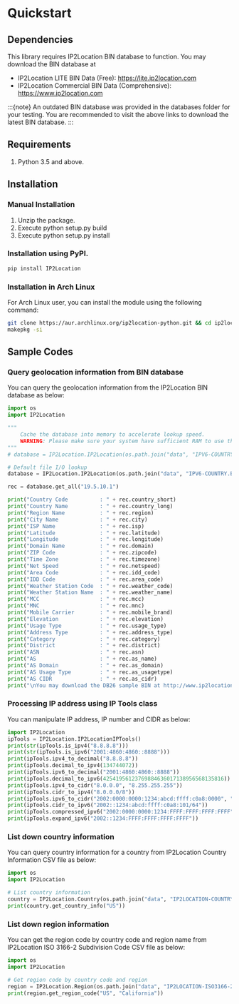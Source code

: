 # Quickstart

## Dependencies

This library requires IP2Location BIN database to function. You may
download the BIN database at

-   IP2Location LITE BIN Data (Free): <https://lite.ip2location.com>
-   IP2Location Commercial BIN Data (Comprehensive):
    <https://www.ip2location.com>

:::{note}
An outdated BIN database was provided in the databases folder for your testing. You are recommended to visit the above links to download the latest BIN database.
:::

## Requirements

1.  Python 3.5 and above.

## Installation

### Manual Installation

1.  Unzip the package.
2.  Execute python setup.py build
3.  Execute python setup.py install

### Installation using PyPI.

``` bash
pip install IP2Location
```

### Installation in Arch Linux

For Arch Linux user, you can install the module using the following command:
```Bash
git clone https://aur.archlinux.org/ip2location-python.git && cd ip2location-python
makepkg -si
```

## Sample Codes

### Query geolocation information from BIN database

You can query the geolocation information from the IP2Location BIN
database as below:

``` python
import os
import IP2Location

"""
    Cache the database into memory to accelerate lookup speed.
    WARNING: Please make sure your system have sufficient RAM to use this feature.
"""
# database = IP2Location.IP2Location(os.path.join("data", "IPV6-COUNTRY.BIN"), "SHARED_MEMORY")

# Default file I/O lookup
database = IP2Location.IP2Location(os.path.join("data", "IPV6-COUNTRY.BIN"))

rec = database.get_all("19.5.10.1")

print("Country Code          : " + rec.country_short)
print("Country Name          : " + rec.country_long)
print("Region Name           : " + rec.region)
print("City Name             : " + rec.city)
print("ISP Name              : " + rec.isp)
print("Latitude              : " + rec.latitude)
print("Longitude             : " + rec.longitude)
print("Domain Name           : " + rec.domain)
print("ZIP Code              : " + rec.zipcode)
print("Time Zone             : " + rec.timezone)
print("Net Speed             : " + rec.netspeed)
print("Area Code             : " + rec.idd_code)
print("IDD Code              : " + rec.area_code)
print("Weather Station Code  : " + rec.weather_code)
print("Weather Station Name  : " + rec.weather_name)
print("MCC                   : " + rec.mcc)
print("MNC                   : " + rec.mnc)
print("Mobile Carrier        : " + rec.mobile_brand)
print("Elevation             : " + rec.elevation)
print("Usage Type            : " + rec.usage_type)
print("Address Type          : " + rec.address_type)
print("Category              : " + rec.category)
print("District              : " + rec.district)
print("ASN                   : " + rec.asn)
print("AS                    : " + rec.as_name)
print("AS Domain             : " + rec.as_domain)
print("AS Usage Type         : " + rec.as_usagetype)
print("AS CIDR               : " + rec.as_cidr)
print("\nYou may download the DB26 sample BIN at http://www.ip2location.com/downloads/sample6.bin.db26.zip for full data display.")
```

### Processing IP address using IP Tools class

You can manipulate IP address, IP number and CIDR as below:

``` python
import IP2Location
ipTools = IP2Location.IP2LocationIPTools()
print(str(ipTools.is_ipv4("8.8.8.8")))
print(str(ipTools.is_ipv6("2001:4860:4860::8888")))
print(ipTools.ipv4_to_decimal("8.8.8.8"))
print(ipTools.decimal_to_ipv4(134744072))
print(ipTools.ipv6_to_decimal("2001:4860:4860::8888"))
print(ipTools.decimal_to_ipv6(42541956123769884636017138956568135816))
print(ipTools.ipv4_to_cidr("8.0.0.0", "8.255.255.255"))
print(ipTools.cidr_to_ipv4("8.0.0.0/8"))
print(ipTools.ipv6_to_cidr("2002:0000:0000:1234:abcd:ffff:c0a8:0000", "2002:0000:0000:1234:ffff:ffff:ffff:ffff"))
print(ipTools.cidr_to_ipv6("2002::1234:abcd:ffff:c0a8:101/64"))
print(ipTools.compressed_ipv6("2002:0000:0000:1234:FFFF:FFFF:FFFF:FFFF"))
print(ipTools.expand_ipv6("2002::1234:FFFF:FFFF:FFFF:FFFF"))
```

### List down country information

You can query country information for a country from IP2Location Country
Information CSV file as below:

``` python
import os
import IP2Location

# List country information
country = IP2Location.Country(os.path.join("data", "IP2LOCATION-COUNTRY-INFORMATION-BASIC.CSV"))
print(country.get_country_info("US"))
```

### List down region information

You can get the region code by country code and region name from
IP2Location ISO 3166-2 Subdivision Code CSV file as below:

``` python
import os
import IP2Location

# Get region code by country code and region
region = IP2Location.Region(os.path.join("data", "IP2LOCATION-ISO3166-2.CSV")
print(region.get_region_code("US", "California"))
```
